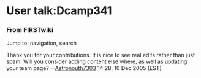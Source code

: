 # User talk:Dcamp341

### From FIRSTwiki

Jump to: navigation, search

Thank you for your contributions. It is nice to see real edits rather than
just spam. Will you consider adding content else where, as well as updating
your team page? --[Astronouth7303](User:Astronouth7303
"User:Astronouth7303" ) 14:28, 10 Dec 2005 (EST)

